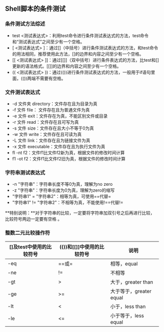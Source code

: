 ## Shell脚本的条件测试

### 条件测试方法综述

* test <测试表达式>：利用test命令进行条件测试表达式的方法，test命令和“测试表达式”之间至少有一个空格。
* [ <测试表达式> ]：通过[]（中括号）进行条件测试表达式的方法，和test命令的用法相同，推荐使用此方法，[]的边界和内容之间至少有一个空格。
* [[ <测试表达式> ]]：通过[[]]（双中括号）进行条件表达式的方法，比test和[]更新的语法格式。[[]]的边界和内容之间至少有一个空格。
* (( <测试表达式> ))：通过(())进行条件测试表达式的方法，一般用于if语句里面，(())两端不需要有空格。

### 文件测试表达式

* -d 文件夹 directory：文件存在且为目录为真
* -f 文件 file： 文件存在且为普通文件为真
* -e 文件 exit：文件存在为真，不能区别文件或目录
* -r 文件 read：文件存在且可写为真
* -s 文件 size：文件存在且大小不等于0为真
* -w 文件 write：文件存在且可读为真
* -L 文件 link：文件存在且为链接文件为真
* -x 文件 executable：文件存在且为执行文件为真
* fl -nt f2：文件f1比文件f2新为真，根据文件的修改时间计算
* f1 -ot f2：文件f1比文件f2旧为真，根据文件的修改时间计算

### 字符串测试表达式

* -n "字符串"：字符串长度不等0为真，理解为no zero
* -z "字符串"：字符串长度为0为真，理解为zero的缩写
* "字符串1" = "字符串2"：相等为真，可使用==代替=
* "字符串1" != "字符串2"：不相等为真，不能使用!==代替!=

**特别说明：**对于字符串的比较，一定要将字符串加双引号之后再进行比较，比较符号两边一定要有空格 。

### 整数二元比较操作符

|[]及test中使用的比较符号|(())和[[]]中使用的比较符号|说明|
|--|--|--|
|-eq|==或=|相等，equal|
|-ne|!=|不相等|
|-gt|>|大于，greater than|
|-ge|>=|大于等于，greater equal|
|-lt|<|小于，less than|
|-le|<=|小于等于，less equal|
